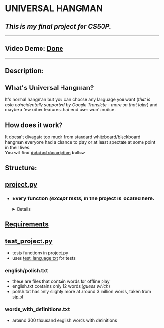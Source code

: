 # UNIVERSAL HANGMAN
## *This is my final project for CS50P.*
-----
## Video Demo: [Done](https://youtu.be/opK-rbcFhpU)
-----
## Description:
## What's Universal Hangman? 

It's normal hangman but you can choose any language you want (*that is aslo coincidentally supported by Google Translate - more on that later*) and maybe a few other features that end user won't notice.

## How does it work?
It doesn't divagate too much from standard whiteboard/blackboard hangman everyone had a chance to play or at least spectate at some point in their lives. <br>
You will find [detailed description](#every-function-except-tests-in-the-project-is-located-here) bellow

## Structure:
## [project.py](project.py)
- ### Every function *(except tests)* in the project is located here.
    <details><summary>
    Details
    </summary><p>

    ### Description of the contents
    ###### <a href=https://take.quiz-maker.com/poll4550402x0DD34b61-142>Too many details?</a>

    <details><summary>Miscellaneous</summary><p>

    ### First iteration of the hangman just printed text on the screen
    ```python
    os.system('cls') # clearing the screen
    for i in range(5): # that's how space was created
        print()
    print(HANGMAN[tries])
    ```
    ### This was ugly, so the next step was to find a library that would solve this problem
    ### Curses library was the obvious first choice but after a bit of research Blessed was the final answer
    ```python
    from Blessed import Terminal

    #Initializes the terminal
    term = Terminal()
    print(term.clear+term.home) # clear the screen and place the cursor at the top-left corner of the screen
    
    ```
    ##### For more information check the <a href='https://pypi.org/project/blessed/'>PyPi</a>
    
    -----
    
    ## No internet
    ```python
    # in case of no internet connection, this list is used.
    SUPPORTED_LANGUAGES = ['english', 'polish']
    ```
    ## Storing the gallows...
    ```python
    # HANGMAN is a dictionary for storing the gallows
    # It's made out of int keys and string literals as values
    HANGMAN = {
    7: """
     ____
    |/   |
    |   
    |    
    |    
    |    
    |
    |_____
    """, ...}
    ```
    </p></details>
    <details><summary>Main</summary><p>

    ## Main - Besides starting the program not much going on in there.
     
    ```python
    def main():
        print(f'{term.clear+term.home}') # make space on the screen
        print(pyfiglet.figlet_format('HANGMAN', font='cybermedium')) # print the title
        # check internet
        if check_internet():
        # begin online play
        play_game(*translate_lang())
        else:
        # start offline if check failed
        print(f'{term.clear}{term.red2}No internet connection!{term.normal}')
        play_game(
            get_word(
                select_language(
                    input(
                        f"Choose your language: supported languages - {SUPPORTED_LANGUAGES} "
                    )
                )# definitions for words are not available in offline mode because of their format and size
           ), 'Definition unavailable due to lack of internet!')
    ```
    </p></details>
     
    <details><summary>Checking for internet connection</summary><p>
    
    ## 📄 Docstring says it all!

    ```python
    def check_internet() -> bool:
        """Checks for network conectivity"""
        try:
            # try to get a response from google
            requests.get('https://translate.google.com')
            # on success
               return True
            except ConnectionError:
            # on failure
                return False
    ```
    </p></details>

    <details><summary>Selecting a language</summary><p>

    ## Does just that
    ##### *Only used if check for internet failed.

    ```python
    def select_language(lang: str) -> str:
        """Returns language if it's supported otherwise returns english"""
        if lang.lower() in SUPPORTED_LANGUAGES: # manually created list of languages
            return lang.lower()
        else:
            print(
                f"{term.red2}Language: {term.cornflowerblue}{lang}{term.red2} unsupported! Defaulting to English.{term.normal}")
            sleep(2) # let the user read the error message
            return "english"
    ```

    </p></details>
    <details><summary>Translating words</summary><p>

    ## Using <a href='https://pypi.org/project/deep-translator/#description'>deep_translator</a> to translate english to every language supported by the translator
    ### For the purpose of this game I've chosen Google Translate as it seemed unnecessary to complicate things with switching between multiple translators.
    ------

    ### Translate function first asks for input
    ```python
    language = input('Enter a language: ').lower()
    ```
    ### Then selects a random line from the file and separates word from it's definition
    ```python
    with open('words_with_definitions.txt', encoding='utf-8') as f:
        data = choice(f.readlines()).lower().split()
        word = data[0]
        definition = ' '.join(data[1:])
    ```
    ### Avoiding translating english to english 
    ```python
    if language == 'en' or language == 'english':
        return word, f'{word.upper()} - {definition}'
    ```
    ### Check if user provided any language
    ### If language is not supported return english version, otherwise return translated word with definition
    ```python
    else:
        try:
            if language:
                translated = GoogleTranslator(
                    source='en', target=language).translate(word)
            else:
                print('No language provided, defaulting to english!')
                sleep(1)
                return word, f'{word.upper()} - {definition}'

        except LanguageNotSupportedException:
            print(f'Language {language} not supported, swiched to english!')
            sleep(1)
            return word, f'{word.upper()} - {definition}'

        return translated, f'{word.upper()} - {definition}'
    ```
    </p></details>
    <details><summary>Selecting the word if there's no internet</summary><p>

    ### Gets the words in the same fashion as translate function.
    ##### *Only used if check for internet failed.
    ```python
    # doesn't have to check for language as it was already done by select_language
    def get_word(language: str) -> str:
    """Grabs a random word from a file"""
    with open(f"{language}.txt", encoding="utf-8") as f:
        return choice(f.readlines()).strip().lower()
    ```
    
    </p></details>
    <details><summary>Playing the game</summary><p>
    
    ### Now we can play the game
    ```python
    def play_game(word: str, word_with_definition: str) -> None:
    """Plays the game of hangman""" # documenting what this function does turned out to be harder that expected
    ```
    ### Before any loops, initialize a few variables
    
    ```python
    # imagine if all variables were named i, j, k, l, m, n, 🤯
    TITLE = pyfiglet.figlet_format("HANGMAN", font="banner3-D")
    wrong_lttrs, g_word = "", ["_" if letter != " " else letter for letter in word]
    spaces = 0 + sum([1 for i in word if i == " "])
    len_word = len(word) - spaces # number of letters
    num_of_words = len(word.split())
    tries = len(HANGMAN)
    ```
    ### Now time for loops
    ##### As far as I know it's not possible to get SIGWINCH(terminal resize signal) on Windows or the equivalent solution is not practical. [citation needed]
    ```python
    shown = False
    # loop forever
    while True:
        # this one is checks if the game will fit on the screen
        while term.height < 22 or term.width < 80:
            if not shown:
            # if the size is too small it will print the warninig
                print(
                f"{term.clear+term.home+term.cyan+term.move_xy(term.width//2-10, term.height//2)}Increase your terminal size!{term.red2}"
            , 'NOW!')
            sleep(0.15)
            shown = term.width > 22 and term.width > 80
        shown = False 
    ```
    ### After that is done it's time to draw the game
    ```python
    # clear the screen and draw the big hangman banner
    print(f"{term.normal+term.clear}{TITLE}")
    ```
    ```python
    # if spaces are present display how many are there
    if spaces:
        print(f"{term.move_xy(20, term.height//2-2)}Lenght of the word: {len_word}\n {term.move_xy(20, term.height//2-3)}Number of spaces: {spaces}",end=" ",)
        
        print(f"{term.move_xy(20, term.height//2+3)}Number of words: {num_of_words}")
    else: # if not print just the lenght
        print(f"{term.move_xy(20, term.height//2+2)}Lenght of the word: {len_word}")
    # if incorrect guesses were made display entered letters and state of the gallows
    if wrong_lttrs:
        print(f'{term.move_xy(20, term.height//2)}Entered letters: {" ".join(wrong_lttrs)}')
        print(f"{term.move_xy(0, term.height//2)}{HANGMAN[tries]}")
    
    ```
    ### Getting user input, displaying correctly guessed letters and handling succes
    ```python
    print(f"{term.move_xy(20, term.height//2+7)}{' '.join(g_word).upper()}")
    guess = input(f"{term.move_xy(20, term.height//2+8)}Enter a letter: {term.green}")
    
    # validating user input
    if guess and guess.lower()[0] not in word:
            tries -= 1
            wrong_lttrs += guess.upper()[0]
        
    else:
        # replace underscores in g_word with correctly guessed letters
        g_word = find_lttr(word, g_word, guess)
        # if all letters match the game is won
        if "".join(g_word) == word:
            print(f"{term.move_xy(20, term.height//2+6)}{' '.join(g_word).upper()}")
            print(f"{term.green+term.move_right(20)}Congratulations The word was {word.upper()}{term.normal}")
            # prompt to play again/see the definition of the word
            play_again_or_get_definition(word_with_definition)
    ```
    ### Game over state
    ```python
    if tries == 0:
        # clear the screen, draw the title in red
        print(f'{term.clear}{term.normal}{term.red2_on_black}{TITLE}')
        # draw the hangman on the gallows
        print(f"{term.red2_on_black}{term.move_xy(0, term.height//2)}{(HANGMAN[tries])}","RIP")
        # let the player know what was the word
        print(f"{term.move_xy(20, term.height//2+4)}Word: {word}")
        sleep(3) # give user time to read the word
        # prompt to play again/see the definition of the word
        play_again_or_get_definition(word_with_definition) 
    ```

    </p></details>
    <details><summary>Checking if user input matches the selected word</summary>
    <p>

    ### This is easily done. Since words will never get long enough for us to notice any performance drops, just loop through them each time.
    ```python
    # if user entered the whole word return the word
    if lttr.lower() == word:
        g_word = word
        return g_word
    # if letter is not a single character, consider only the first one
    elif len(lttr) > 1:
        lttr = lttr[0]
    # replace words where they match
    for i, l in enumerate(word):
        if l == lttr:
            g_word[i] = word[i]
    return g_word
    ```
    </p></details>
    

    <details><summary>Playing again</summary><p>

    ### First display some info
    ```python
    print(f"{term.skyblue}{term.move_right(20)}Press SPACE to play again or ESC to quit.")
    print(f'{term.move_right(20)}If you want to get the definition press "i".{term.normal}')
    ```
    ### Then prompt the user for input without the need to confirm it(pressing enter)
    ```python
    val = ""
    shown = False
    with term.cbreak():
        # wait for keypress
        while val.lower() != " ":
            val = term.inkey(timeout=20)
            if not val:
                # after 20 seconds display reminder for the user
                with term.location(0, 8):
                    print(
                        f"{term.red}Press 'ESC' to quit, 'i' to get the definition(EN) or 'SPACE' to play again.{term.normal}"
                    )
            # exit the program on Esc
            elif val.name == "KEY_ESCAPE":
                exit(
                    f"{term.clear}{term.move_xy(0 ,term.height//2)}{term.red_on_white(term.center('BYE!'))}{term.normal}{term.move_xy(0,term.height)}"
                )
            # diplay the definition once per game
            elif val.lower() == "i" and not shown:
                print(
                    f"{term.move_xy(20, term.height//2)+term.lightblue}{definition}{term.move_xy(0,term.height)+term.normal}"
                )
                shown = True
    ```
    ##### Why not use this in the play_game function? *~The anticipation...*
    ### When user decides to press SPACE
    ```python
    # clear the screen and call main so that we have come full circle back to the beginning
    if val == " ":
        print(term.clear + term.normal)
        main()
    ```
    ###### Thanks for coming to my tedx talk
    </p></details>
    </p></details>

## [Requirements](requirements.txt)

## [test_project.py](test_project.py)
- tests functions in project.py
- uses [test_language.txt](test_language.txt) for tests

### english/polish.txt
- these are files that contain words for offline play
- english.txt contains only 12 words (*guess which*)
- polish.txt has only slighty more at around 3 million words, taken from <a href='https://sjp.pl/sl/growy/'>sjp.pl</a>

### words_with_definitions.txt 
- around 300 thousand english words with definitions

